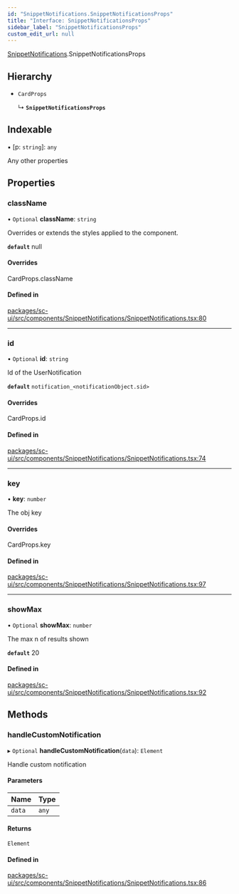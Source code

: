 ```yaml
---
id: "SnippetNotifications.SnippetNotificationsProps"
title: "Interface: SnippetNotificationsProps"
sidebar_label: "SnippetNotificationsProps"
custom_edit_url: null
---
```


[SnippetNotifications](../modules/SnippetNotifications.md).SnippetNotificationsProps

## Hierarchy

- `CardProps`

  ↳ **`SnippetNotificationsProps`**

## Indexable

▪ [p: `string`]: `any`

Any other properties

## Properties

### className

• `Optional` **className**: `string`

Overrides or extends the styles applied to the component.

**`default`** null

#### Overrides

CardProps.className

#### Defined in

[packages/sc-ui/src/components/SnippetNotifications/SnippetNotifications.tsx:80](https://github.com/selfcommunity/community-ui/blob/1eb776a/packages/sc-ui/src/components/SnippetNotifications/SnippetNotifications.tsx#L80)

___

### id

• `Optional` **id**: `string`

Id of the UserNotification

**`default`** `notification_<notificationObject.sid>`

#### Overrides

CardProps.id

#### Defined in

[packages/sc-ui/src/components/SnippetNotifications/SnippetNotifications.tsx:74](https://github.com/selfcommunity/community-ui/blob/1eb776a/packages/sc-ui/src/components/SnippetNotifications/SnippetNotifications.tsx#L74)

___

### key

• **key**: `number`

The obj key

#### Overrides

CardProps.key

#### Defined in

[packages/sc-ui/src/components/SnippetNotifications/SnippetNotifications.tsx:97](https://github.com/selfcommunity/community-ui/blob/1eb776a/packages/sc-ui/src/components/SnippetNotifications/SnippetNotifications.tsx#L97)

___

### showMax

• `Optional` **showMax**: `number`

The max n of results shown

**`default`** 20

#### Defined in

[packages/sc-ui/src/components/SnippetNotifications/SnippetNotifications.tsx:92](https://github.com/selfcommunity/community-ui/blob/1eb776a/packages/sc-ui/src/components/SnippetNotifications/SnippetNotifications.tsx#L92)

## Methods

### handleCustomNotification

▸ `Optional` **handleCustomNotification**(`data`): `Element`

Handle custom notification

#### Parameters

| Name | Type |
| :------ | :------ |
| `data` | `any` |

#### Returns

`Element`

#### Defined in

[packages/sc-ui/src/components/SnippetNotifications/SnippetNotifications.tsx:86](https://github.com/selfcommunity/community-ui/blob/1eb776a/packages/sc-ui/src/components/SnippetNotifications/SnippetNotifications.tsx#L86)
